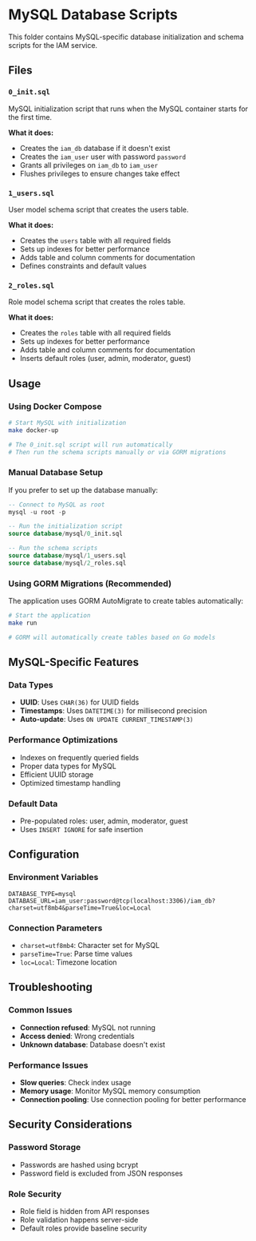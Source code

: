 # MySQL Database Scripts

This folder contains MySQL-specific database initialization and schema scripts for the IAM service.

## Files

### `0_init.sql`
MySQL initialization script that runs when the MySQL container starts for the first time.

**What it does:**
- Creates the `iam_db` database if it doesn't exist
- Creates the `iam_user` user with password `password`
- Grants all privileges on `iam_db` to `iam_user`
- Flushes privileges to ensure changes take effect

### `1_users.sql`
User model schema script that creates the users table.

**What it does:**
- Creates the `users` table with all required fields
- Sets up indexes for better performance
- Adds table and column comments for documentation
- Defines constraints and default values

### `2_roles.sql`
Role model schema script that creates the roles table.

**What it does:**
- Creates the `roles` table with all required fields
- Sets up indexes for better performance
- Adds table and column comments for documentation
- Inserts default roles (user, admin, moderator, guest)

## Usage

### Using Docker Compose
```bash
# Start MySQL with initialization
make docker-up

# The 0_init.sql script will run automatically
# Then run the schema scripts manually or via GORM migrations
```

### Manual Database Setup
If you prefer to set up the database manually:

```sql
-- Connect to MySQL as root
mysql -u root -p

-- Run the initialization script
source database/mysql/0_init.sql

-- Run the schema scripts
source database/mysql/1_users.sql
source database/mysql/2_roles.sql
```

### Using GORM Migrations (Recommended)
The application uses GORM AutoMigrate to create tables automatically:

```bash
# Start the application
make run

# GORM will automatically create tables based on Go models
```

## MySQL-Specific Features

### Data Types
- **UUID**: Uses `CHAR(36)` for UUID fields
- **Timestamps**: Uses `DATETIME(3)` for millisecond precision
- **Auto-update**: Uses `ON UPDATE CURRENT_TIMESTAMP(3)`

### Performance Optimizations
- Indexes on frequently queried fields
- Proper data types for MySQL
- Efficient UUID storage
- Optimized timestamp handling

### Default Data
- Pre-populated roles: user, admin, moderator, guest
- Uses `INSERT IGNORE` for safe insertion

## Configuration

### Environment Variables
```env
DATABASE_TYPE=mysql
DATABASE_URL=iam_user:password@tcp(localhost:3306)/iam_db?charset=utf8mb4&parseTime=True&loc=Local
```

### Connection Parameters
- `charset=utf8mb4`: Character set for MySQL
- `parseTime=True`: Parse time values
- `loc=Local`: Timezone location

## Troubleshooting

### Common Issues
- **Connection refused**: MySQL not running
- **Access denied**: Wrong credentials
- **Unknown database**: Database doesn't exist

### Performance Issues
- **Slow queries**: Check index usage
- **Memory usage**: Monitor MySQL memory consumption
- **Connection pooling**: Use connection pooling for better performance

## Security Considerations

### Password Storage
- Passwords are hashed using bcrypt
- Password field is excluded from JSON responses

### Role Security
- Role field is hidden from API responses
- Role validation happens server-side
- Default roles provide baseline security
